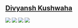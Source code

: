 ## <a href="https://divyansh-dxn.github.io/me/">Divyansh Kushwaha</a>

<img src="./samples/me1.png" >
<img src="./samples/me2.png">
<img src="./samples/me3.png">
<img src="./samples/me4.png">

